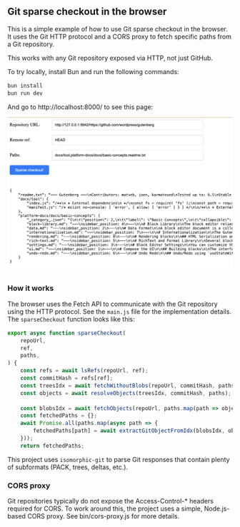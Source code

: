 ## Git sparse checkout in the browser

This is a simple example of how to use Git sparse checkout in the browser. It uses the Git HTTP protocol and a CORS proxy to fetch specific paths from a Git repository.

This works with any Git repository exposed via HTTP, not just GitHub.

To try locally, install Bun and run the following commands:

```sh
bun install
bun run dev
```

And go to http://localhost:8000/ to see this page:

![Demo screenshot](https://raw.githubusercontent.com/adamziel/git-sparse-checkout-in-js/trunk/screen.png)

### How it works

The browser uses the Fetch API to communicate with the Git repository using the HTTP protocol. See the `main.js` file for the implementation details. The `sparseCheckout` function looks like this:

```js
export async function sparseCheckout(
    repoUrl,
    ref,
    paths,
) {
    const refs = await lsRefs(repoUrl, ref);
    const commitHash = refs[ref];
    const treesIdx = await fetchWithoutBlobs(repoUrl, commitHash, paths);
    const objects = await resolveObjects(treesIdx, commitHash, paths);

    const blobsIdx = await fetchObjects(repoUrl, paths.map(path => objects[path].oid));
    const fetchedPaths = {};
    await Promise.all(paths.map(async path => {
        fetchedPaths[path] = await extractGitObjectFromIdx(blobsIdx, objects[path].oid)
    }));
    return fetchedPaths;
```

This project uses `isomorphic-git` to parse Git responses that contain plenty of subformats (PACK, trees, deltas, etc.).

### CORS proxy

Git repositories typically do not expose the Access-Control-* headers required for CORS. To work around this, the project uses a simple, Node.js-based CORS proxy. See bin/cors-proxy.js for more details.

